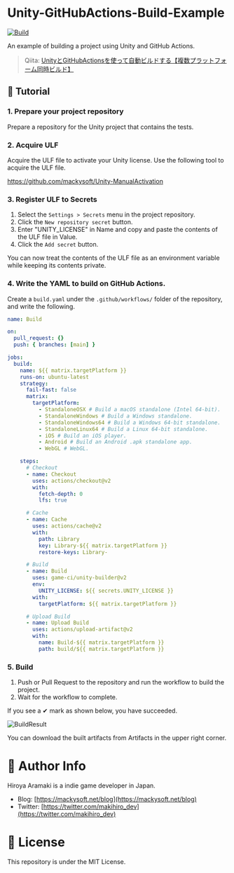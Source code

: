 ﻿# Unity-GitHubActions-Build-Example
 
[![Build](https://github.com/mackysoft/Unity-GitHubActions-Build-Example/actions/workflows/build.yaml/badge.svg?branch=main)](https://github.com/mackysoft/Unity-GitHubActions-Build-Example/actions/workflows/build.yaml)

An example of building a project using Unity and GitHub Actions.

> Qiita: [UnityとGitHubActionsを使って自動ビルドする【複数プラットフォーム同時ビルド】](https://qiita.com/makihiro_dev/items/03208a83d4c3a1fb426b)


## 🔰 Tutorial

### 1. Prepare your project repository

Prepare a repository for the Unity project that contains the tests.


### 2. Acquire ULF

Acquire the ULF file to activate your Unity license.
Use the following tool to acquire the ULF file.

https://github.com/mackysoft/Unity-ManualActivation


### 3. Register ULF to Secrets

1. Select the `Settings > Secrets` menu in the project repository.
2. Click the `New repository secret` button.
3. Enter "UNITY_LICENSE" in Name and copy and paste the contents of the ULF file in Value.
4. Click the `Add secret` button.

You can now treat the contents of the ULF file as an environment variable while keeping its contents private.


### 4. Write the YAML to build on GitHub Actions.

Create a `build.yaml` under the `.github/workflows/` folder of the repository, and write the following.

```yaml:build.yaml
name: Build

on:
  pull_request: {}
  push: { branches: [main] }

jobs:
  build:
    name: ${{ matrix.targetPlatform }}
    runs-on: ubuntu-latest
    strategy:
      fail-fast: false
      matrix:
        targetPlatform:
          - StandaloneOSX # Build a macOS standalone (Intel 64-bit).
          - StandaloneWindows # Build a Windows standalone.
          - StandaloneWindows64 # Build a Windows 64-bit standalone.
          - StandaloneLinux64 # Build a Linux 64-bit standalone.
          - iOS # Build an iOS player.
          - Android # Build an Android .apk standalone app.
          - WebGL # WebGL.

    steps:
      # Checkout
      - name: Checkout
        uses: actions/checkout@v2
        with:
          fetch-depth: 0
          lfs: true

      # Cache
      - name: Cache
        uses: actions/cache@v2
        with:
          path: Library
          key: Library-${{ matrix.targetPlatform }}
          restore-keys: Library-

      # Build
      - name: Build
        uses: game-ci/unity-builder@v2
        env:
          UNITY_LICENSE: ${{ secrets.UNITY_LICENSE }}
        with:
          targetPlatform: ${{ matrix.targetPlatform }}

      # Upload Build
      - name: Upload Build
        uses: actions/upload-artifact@v2
        with:
          name: Build-${{ matrix.targetPlatform }}
          path: build/${{ matrix.targetPlatform }}
```


### 5. Build

1. Push or Pull Request to the repository and run the workflow to build the project.
2. Wait for the workflow to complete.

If you see a ✔ mark as shown below, you have succeeded.

![BuildResult](https://user-images.githubusercontent.com/13536348/114309797-70967000-9b23-11eb-9f02-bf50925c825b.jpg)

You can download the built artifacts from Artifacts in the upper right corner.


#  📔 Author Info

Hiroya Aramaki is a indie game developer in Japan.

- Blog: [https://mackysoft.net/blog](https://mackysoft.net/blog)
- Twitter: [https://twitter.com/makihiro_dev](https://twitter.com/makihiro_dev)


#  📜 License

This repository is under the MIT License.